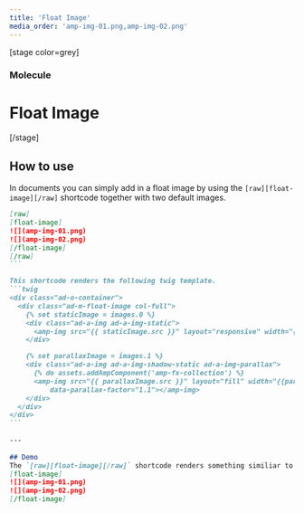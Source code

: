 ```yaml
---
title: 'Float Image'
media_order: 'amp-img-01.png,amp-img-02.png'
---
```


[stage color=grey]
### Molecule
# Float Image
[/stage]

## How to use
In documents you can simply add in a float image by using the `[raw][float-image][/raw]` shortcode together with two default images.
````markdown
[raw]
[float-image]
![](amp-img-01.png)
![](amp-img-02.png)
[/float-image]
[/raw]
```

This shortcode renders the following twig template.
```twig
<div class="ad-o-container">
  <div class="ad-m-float-image col-full">
    {% set staticImage = images.0 %}
    <div class="ad-a-img ad-a-img-static">
      <amp-img src="{{ staticImage.src }}" layout="responsive" width="{{staticImage.width}}" height="{{staticImage.width}}" alt="{{ staticImage.alt}}"></amp-img>
    </div>

    {% set parallaxImage = images.1 %}
    <div class="ad-a-img ad-a-img-shadow-static ad-a-img-parallax">
      {% do assets.addAmpComponent('amp-fx-collection') %}
      <amp-img src="{{ parallaxImage.src }}" layout="fill" width="{{parallaxImage.width}}" height="{{parallaxImage.width}}" alt="{{ parallaxImage.alt}}" amp-fx="parallax"
		  data-parallax-factor="1.1"></amp-img>
    </div>
  </div>
</div>
```
  
---
  
## Demo
The `[raw][float-image][/raw]` shortcode renders something similiar to the following
[float-image]
![](amp-img-01.png)
![](amp-img-02.png)
[/float-image]